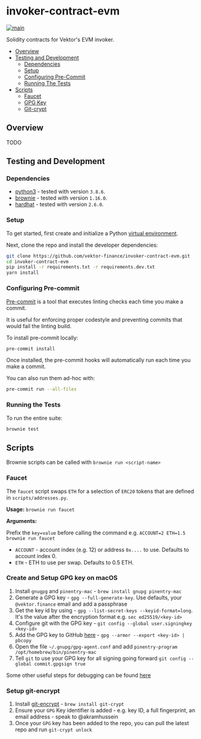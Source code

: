 # invoker-contract-evm

[![main](https://github.com/vektor-finance/invoker-contract-evm/actions/workflows/main.yaml/badge.svg)](https://github.com/vektor-finance/invoker-contract-evm/actions/workflows/main.yaml)

Solidity contracts for Vektor's EVM invoker.

- [Overview](#overview)
- [Testing and Development](#testing-and-development)
  - [Dependencies](#dependencies)
  - [Setup](#setup)
  - [Configuring Pre-Commit](#configuring-pre-commit)
  - [Running The Tests](#running-the-tests)
- [Scripts](#scripts)
  - [Faucet](#faucet)
  - [GPG Key](#create-and-setup-gpg-key-on-macos)
  - [Git-crypt](#setup-git-encrypt)

## Overview

TODO

## Testing and Development

### Dependencies

- [python3](https://www.python.org/downloads/release/python/) - tested with version `3.8.6`.
- [brownie](https://github.com/iamdefinitelyahuman/brownie) - tested with version `1.16.0`.
- [hardhat](https://hardhat.org/) - tested with version `2.6.0`.

### Setup

To get started, first create and initialize a Python [virtual environment](https://docs.python.org/3/library/venv.html).

Next, clone the repo and install the developer dependencies:

```bash
git clone https://github.com/vektor-finance/invoker-contract-evm.git
cd invoker-contract-evm
pip install -r requirements.txt -r requirements.dev.txt
yarn install
```

### Configuring Pre-commit

[Pre-commit](https://pre-commit.com/) is a tool that executes linting checks each time you make a commit.

It is useful for enforcing proper codestyle and preventing commits that would fail the linting build.

To install pre-commit locally:

```bash
pre-commit install
```

Once installed, the pre-commit hooks will automatically run each time you make a commit.

You can also run them ad-hoc with:

```bash
pre-commit run --all-files
```

### Running the Tests

To run the entire suite:

```bash
brownie test
```

## Scripts

Brownie scripts can be called with `brownie run <script-name>`

### Faucet

The `faucet` script swaps `ETH` for a selection of `ERC20` tokens that are defined in `scripts/addresses.py`.

**Usage:** `brownie run faucet`

**Arguments:**

Prefix the `key=value` before calling the command e.g. `ACCOUNT=2 ETH=1.5 brownie run faucet`

- `ACCOUNT` - account index (e.g. 12) or address `0x....` to use. Defaults to account index 0.
- `ETH` - ETH to use per swap. Defaults to 0.5 ETH.

### Create and Setup GPG key on macOS

1. Install `gnugpg` and `pinentry-mac` - `brew install gnupg pinentry-mac`
2. Generate a GPG key - `gpg --full-generate-key`. Use defaults, your `@vektor.finance` email and add a passphrase
3. Get the key id by using - `gpg --list-secret-keys --keyid-format=long`. It's the value after the encryption format e.g. `sec ed25519/<key-id>`
4. Configure git with the GPG key - `git config --global user.signingkey <key-id>`
5. Add the GPG key to GitHub [here](https://github.com/settings/gpg/new) - `gpg --armor --export <key-id> | pbcopy`
6. Open the file `~/.gnupg/gpg-agent.conf` and add `pinentry-program /opt/homebrew/bin/pinentry-mac`
7. Tell `git` to use your GPG key for all signing going forward `git config --global commit.gpgsign true`

Some other useful steps for debugging can be found [here](https://gist.github.com/troyfontaine/18c9146295168ee9ca2b30c00bd1b41e)

### Setup git-encrypt

1. Install [git-encrypt](https://github.com/AGWA/git-crypt/blob/master/INSTALL.md) - `brew install git-crypt`
2. Ensure your `GPG` Key identifier is added - e.g. key ID, a full fingerprint, an email address - speak to @akramhussein
3. Once your `GPG` key has been added to the repo, you can pull the latest repo and run `git-crypt unlock`
